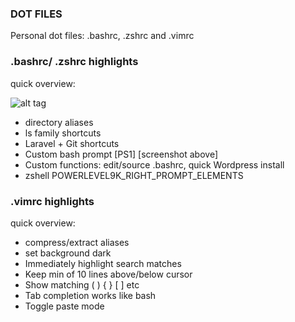 ### DOT FILES

Personal dot files:  .bashrc, .zshrc and .vimrc
### .bashrc/ .zshrc highlights
quick overview:

![alt tag](http://juancadima.com/wp-content/uploads/zsh-min.png)

* directory aliases
* ls family shortcuts
* Laravel + Git shortcuts
* Custom bash prompt [PS1]   [screenshot above]
* Custom functions: edit/source .bashrc, quick Wordpress install
* zshell POWERLEVEL9K_RIGHT_PROMPT_ELEMENTS

### .vimrc highlights
quick overview:
* compress/extract  aliases
* set background dark
* Immediately highlight search matches
* Keep min of 10 lines above/below cursor
* Show matching ( ) { } [ ] etc
* Tab completion works like bash
* Toggle paste mode

